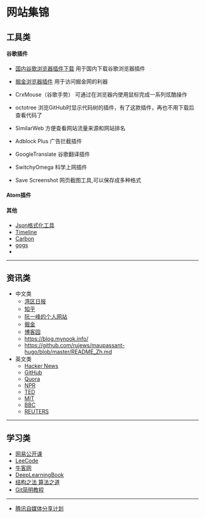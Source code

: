 # 网站集锦

## 工具类
#### 谷歌插件
- [国内谷歌浏览器插件下载](https://www.crx4chrome.com/)
  用于国内下载谷歌浏览器插件

- [掘金浏览器插件](https://juejin.im/extension)
  用于访问掘金网的利器

- CrxMouse（谷歌手势）
  可通过在浏览器内使用鼠标完成一系列炫酷操作

- octotree
  浏览GitHub时显示代码树的插件，有了这款插件，再也不用下载后查看代码了

- SimilarWeb
  方便查看网站流量来源和网站排名

- Adblock Plus
  广告拦截插件

- GoogleTranslate
  谷歌翻译插件

- SwitchyOmega
  科学上网插件

- Save Screenshot
  网页截图工具,可以保存成多种格式

#### Atom插件


#### 其他
- [Json格式化工具]([https://www.json.cn/)
- [Timeline](https://time.graphics/)
- [Carbon](https://carbon.now.sh)
- [gogs](https://github.com/gogs/gogs)
-

---
## 资讯类
- 中文类
  - [湾区日报](https://wanqu.co/)
  - [知乎](https://www.zhihu.com/)
  - [阮一峰的个人网站](http://www.ruanyifeng.com/home.html)
  - [掘金](https://juejin.im)
  - [博客园](https://www.cnblogs.com/)
  - https://blog.mynook.info/
  - https://github.com/rujews/maupassant-hugo/blob/master/README_Zh.md
- 英文类
  - [Hacker News](https://news.ycombinator.com/news)
  - [GitHub](https://github.com/)
  - [Quora](http://www.quora.com/)
  - [NPR](www.npr.org/)
  - [TED](www.ted.com)
  - [MIT](video.mit.edu)
  - [BBC](www.bbc.com/news)
  - [REUTERS](www.reuters.com)

---

## 学习类
- [网易公开课](https://open.163.com/)
- [LeeCode](https://leetcode.com/)
- [牛客网](https://www.nowcoder.com/)
- [DeepLearningBook](http://www.deeplearningbook.org/)
- [结构之法 算法之道](https://blog.csdn.net/v_july_v)
- [Git简明教程](http://rogerdudler.github.io/git-guide/index.zh.html)

---

- [腾讯自媒体分享计划](https://cloud.tencent.com/developer/support-plan)

